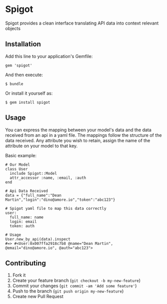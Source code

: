 # Spigot

Spigot provides a clean interface translating API data into context relevant objects

## Installation

Add this line to your application's Gemfile:

    gem 'spigot'

And then execute:

    $ bundle

Or install it yourself as:

    $ gem install spigot

## Usage

You can express the mapping between your model's data and the data received from an api in
a yaml file. The mappings follow the structure of the data received. Any attribute you wish
to retain, assign the name of the attribute on your model to that key.

Basic example:

    # Our Model
    class User
      include Spigot::Model
      attr_accessor :name, :email, :auth
    end

    # Api Data Received
    data = {"full_name":"Dean Martin","login":"dino@amore.io","token":"abc123"}

    # Spigot yaml file to map this data correctly
    user:
      full_name: name
      login: email
      token: auth

    # Usage
    User.new_by_api(data).inspect
    #=> #<User:0x007ffa2918c7b8 @name="Dean Martin", @email="dino@amore.io", @auth="abc123">

## Contributing

1. Fork it
2. Create your feature branch (`git checkout -b my-new-feature`)
3. Commit your changes (`git commit -am 'Add some feature'`)
4. Push to the branch (`git push origin my-new-feature`)
5. Create new Pull Request
